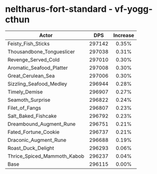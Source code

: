 # neltharus-fort-standard - vf-yogg-cthun
| Actor | DPS | Increase |
|---|:---:|:---:|
|Feisty_Fish_Sticks|297142|0.35%|
|Thousandbone_Tongueslicer|297038|0.31%|
|Revenge_Served_Cold|297010|0.30%|
|Aromatic_Seafood_Platter|297008|0.30%|
|Great_Cerulean_Sea|297006|0.30%|
|Sizzling_Seafood_Medley|296944|0.28%|
|Timely_Demise|296907|0.27%|
|Seamoth_Surprise|296822|0.24%|
|Filet_of_Fangs|296807|0.23%|
|Salt_Baked_Fishcake|296792|0.23%|
|Dreambound_Augment_Rune|296751|0.21%|
|Fated_Fortune_Cookie|296737|0.21%|
|Draconic_Augment_Rune|296688|0.19%|
|Roast_Duck_Delight|296293|0.06%|
|Thrice_Spiced_Mammoth_Kabob|296237|0.04%|
|Base|296115|0.00%|
